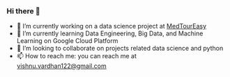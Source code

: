 ### Hi there 👋


- 🔭 I’m currently working on a data science project at [MedTourEasy](https://medtoureasy.com/)
- 🌱 I’m currently learning Data Engineering, Big Data, and Machine Learning on Google Cloud Platform 
- 👯 I’m looking to collaborate on projects related data science and python
- 📫 How to reach me: you can reach me at vishnu.vardhan122@gmail.com


